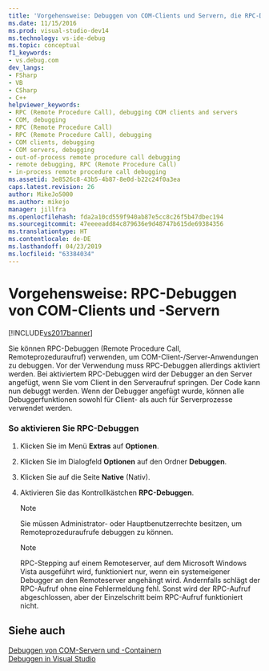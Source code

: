 ```yaml
---
title: 'Vorgehensweise: Debuggen von COM-Clients und Servern, die RPC-Debuggen | Microsoft-Dokumentation'
ms.date: 11/15/2016
ms.prod: visual-studio-dev14
ms.technology: vs-ide-debug
ms.topic: conceptual
f1_keywords:
- vs.debug.com
dev_langs:
- FSharp
- VB
- CSharp
- C++
helpviewer_keywords:
- RPC (Remote Procedure Call), debugging COM clients and servers
- COM, debugging
- RPC (Remote Procedure Call)
- RPC (Remote Procedure Call), debugging
- COM clients, debugging
- COM servers, debugging
- out-of-process remote procedure call debugging
- remote debugging, RPC (Remote Procedure Call)
- in-process remote procedure call debugging
ms.assetid: 3e8526c8-43b5-4b87-8e0d-b22c24f0a3ea
caps.latest.revision: 26
author: MikeJo5000
ms.author: mikejo
manager: jillfra
ms.openlocfilehash: fda2a10cd559f940ab87e5cc8c26f5b47dbec194
ms.sourcegitcommit: 47eeeeadd84c879636e9d48747b615de69384356
ms.translationtype: HT
ms.contentlocale: de-DE
ms.lasthandoff: 04/23/2019
ms.locfileid: "63384034"
---
```

# <a name="how-to-debug-com-clients-and-servers-using-rpc-debugging"></a>Vorgehensweise: RPC-Debuggen von COM-Clients und -Servern
[!INCLUDE[vs2017banner](../includes/vs2017banner.md)]

Sie können RPC-Debuggen (Remote Procedure Call, Remoteprozeduraufruf) verwenden, um COM-Client-/Server-Anwendungen zu debuggen. Vor der Verwendung muss RPC-Debuggen allerdings aktiviert werden. Bei aktiviertem RPC-Debuggen wird der Debugger an den Server angefügt, wenn Sie vom Client in den Serveraufruf springen. Der Code kann nun debuggt werden. Wenn der Debugger angefügt wurde, können alle Debuggerfunktionen sowohl für Client- als auch für Serverprozesse verwendet werden.  
  
### <a name="to-enable-rpc-debugging"></a>So aktivieren Sie RPC-Debuggen  
  
1. Klicken Sie im Menü **Extras** auf **Optionen**.  
  
2. Klicken Sie im Dialogfeld **Optionen** auf den Ordner **Debuggen**.  
  
3. Klicken Sie auf die Seite **Native** (Nativ).  
  
4. Aktivieren Sie das Kontrollkästchen **RPC-Debuggen**.  
  
    > [!NOTE]
    > Sie müssen Administrator- oder Hauptbenutzerrechte besitzen, um Remoteprozeduraufrufe debuggen zu können.  
  
    > [!NOTE]
    > RPC-Stepping auf einem Remoteserver, auf dem Microsoft Windows Vista ausgeführt wird, funktioniert nur, wenn ein systemeigener Debugger an den Remoteserver angehängt wird. Andernfalls schlägt der RPC-Aufruf ohne eine Fehlermeldung fehl. Sonst wird der RPC-Aufruf abgeschlossen, aber der Einzelschritt beim RPC-Aufruf funktioniert nicht.  
  
## <a name="see-also"></a>Siehe auch  
 [Debuggen von COM-Servern und -Containern](../debugger/com-server-and-container-debugging.md)   
 [Debuggen in Visual Studio](../debugger/debugging-in-visual-studio.md)
